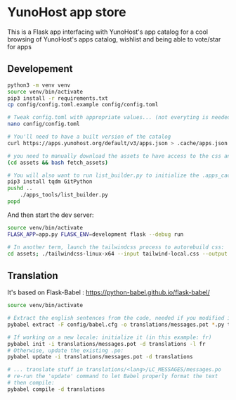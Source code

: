 # YunoHost app store

This is a Flask app interfacing with YunoHost's app catalog for a cool browsing of YunoHost's apps catalog, wishlist and being able to vote/star for apps

## Developement

```bash
python3 -m venv venv
source venv/bin/activate
pip3 install -r requirements.txt
cp config/config.toml.example config/config.toml

# Tweak config.toml with appropriate values... (not everyting is needed for the base features to work)
nano config/config.toml

# You'll need to have a built version of the catalog
curl https://apps.yunohost.org/default/v3/apps.json > .cache/apps.json

# you need to manually download the assets to have access to the css and the javascript files
(cd assets && bash fetch_assets)

# You will also want to run list_builder.py to initialize the .apps_cache (at least for a few apps, you can Ctrl+C after a while)
pip3 install tqdm GitPython
pushd ..
    ./apps_tools/list_builder.py
popd
```

And then start the dev server:

```bash
source venv/bin/activate
FLASK_APP=app.py FLASK_ENV=development flask --debug run

# In another term, launch the tailwindcss process to autorebuild css:
cd assets; ./tailwindcss-linux-x64 --input tailwind-local.css --output tailwind.css --watch
```

## Translation

It's based on Flask-Babel : <https://python-babel.github.io/flask-babel/>

```bash
source venv/bin/activate

# Extract the english sentences from the code, needed if you modified it
pybabel extract -F config/babel.cfg -o translations/messages.pot *.py templates/*.html

# If working on a new locale: initialize it (in this example: fr)
pybabel init -i translations/messages.pot -d translations -l fr
# Otherwise, update the existing .po:
pybabel update -i translations/messages.pot -d translations

# ... translate stuff in translations/<lang>/LC_MESSAGES/messages.po
# re-run the 'update' command to let Babel properly format the text
# then compile:
pybabel compile -d translations
```
